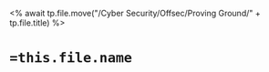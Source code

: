 
<% await tp.file.move("/Cyber Security/Offsec/Proving Ground/" + tp.file.title) %>

# `=this.file.name`


